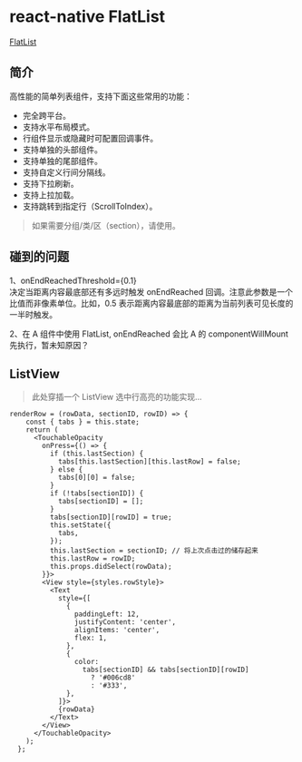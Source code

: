 # react-native FlatList

[FlatList](https://reactnative.cn/docs/0.51/flatlist.html#content)

## 简介

高性能的简单列表组件，支持下面这些常用的功能：

* 完全跨平台。
* 支持水平布局模式。
* 行组件显示或隐藏时可配置回调事件。
* 支持单独的头部组件。
* 支持单独的尾部组件。
* 支持自定义行间分隔线。
* 支持下拉刷新。
* 支持上拉加载。
* 支持跳转到指定行（ScrollToIndex）。

> 如果需要分组/类/区（section），请使用[<SectionList>](https://reactnative.cn/docs/0.51/sectionlist.html)。

## 碰到的问题

1、onEndReachedThreshold={0.1}  
决定当距离内容最底部还有多远时触发 onEndReached 回调。注意此参数是一个比值而非像素单位。比如，0.5 表示距离内容最底部的距离为当前列表可见长度的一半时触发。

2、在 A 组件中使用 FlatList, onEndReached 会比 A 的 componentWillMount 先执行，暂未知原因？

## ListView

> 此处穿插一个 ListView 选中行高亮的功能实现...

```
renderRow = (rowData, sectionID, rowID) => {
    const { tabs } = this.state;
    return (
      <TouchableOpacity
        onPress={() => {
          if (this.lastSection) {
            tabs[this.lastSection][this.lastRow] = false;
          } else {
            tabs[0][0] = false;
          }
          if (!tabs[sectionID]) {
            tabs[sectionID] = [];
          }
          tabs[sectionID][rowID] = true;
          this.setState({
            tabs,
          });
          this.lastSection = sectionID; // 将上次点击过的储存起来
          this.lastRow = rowID;
          this.props.didSelect(rowData);
        }}>
        <View style={styles.rowStyle}>
          <Text
            style={[
              {
                paddingLeft: 12,
                justifyContent: 'center',
                alignItems: 'center',
                flex: 1,
              },
              {
                color:
                  tabs[sectionID] && tabs[sectionID][rowID]
                    ? '#006cd8'
                    : '#333',
              },
            ]}>
            {rowData}
          </Text>
        </View>
      </TouchableOpacity>
    );
  };
```

